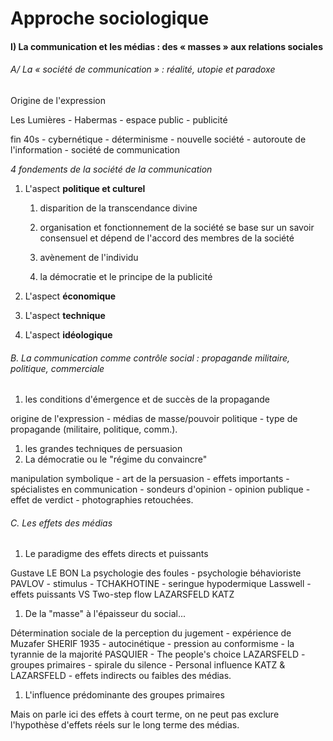 # Approche sociologique

#### I\) La communication et les médias : des « masses » aux relations sociales

###### A/ La « société de communication » : réalité, utopie et paradoxe

Origine de l'expression

Les Lumières - Habermas -  espace public - publicité

fin 40s - cybernétique - déterminisme - nouvelle société - autoroute de l'information - société de communication

_4 fondements de la société de la communication_

1. L'aspect **politique et culturel**

   1. disparition de la transcendance divine

   2. organisation et fonctionnement de la société se base sur un savoir consensuel et dépend de l'accord des membres de la société

   3. avènement de l'individu

   4. la démocratie et le principe de la publicité

2. L'aspect **économique**

3. L'aspect **technique**

4. L'aspect **idéologique**

###### B. La communication comme contrôle social : propagande militaire, politique, commerciale

1. les conditions d'émergence et de succès de la propagande

origine de l'expression - médias de masse/pouvoir politique - type de propagande \(militaire, politique, comm.\).

1. les grandes techniques de persuasion
2. La démocratie ou le "régime du convaincre"

manipulation symbolique - art de la persuasion - effets importants - spécialistes en communication - sondeurs d'opinion - opinion publique - effet de verdict - photographies retouchées.

###### C. Les effets des médias

1. Le paradigme des effets directs et puissants

Gustave LE BON La psychologie des foules - psychologie béhavioriste PAVLOV - stimulus - TCHAKHOTINE - seringue hypodermique Lasswell - effets puissants VS Two-step flow LAZARSFELD KATZ

1. De la "masse" à l'épaisseur du social...

Détermination sociale de la perception du jugement - expérience de Muzafer SHERIF 1935 - autocinétique - pression au conformisme - la tyrannie de la majorité PASQUIER - The people's choice LAZARSFELD - groupes primaires - spirale du silence - Personal influence KATZ & LAZARSFELD - effets indirects ou faibles des médias.

1. L'influence prédominante des groupes primaires

Mais on parle ici des effets à court terme, on ne peut pas exclure l'hypothèse d'effets réels sur le long terme des médias.

